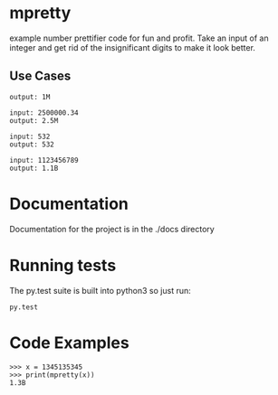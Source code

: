 # mpretty
example number prettifier code for fun and profit.  Take an input of an integer and get rid of the insignificant digits to make it look better.

## Use Cases
```input: 1000000
output: 1M

input: 2500000.34
output: 2.5M

input: 532
output: 532

input: 1123456789
output: 1.1B
```

# Documentation
Documentation for the project is in the ./docs directory

# Running tests
The py.test suite is built into python3 so just run:

`py.test`

# Code Examples

```>>> from mpretty import mpretty
>>> x = 1345135345
>>> print(mpretty(x))
1.3B
```
